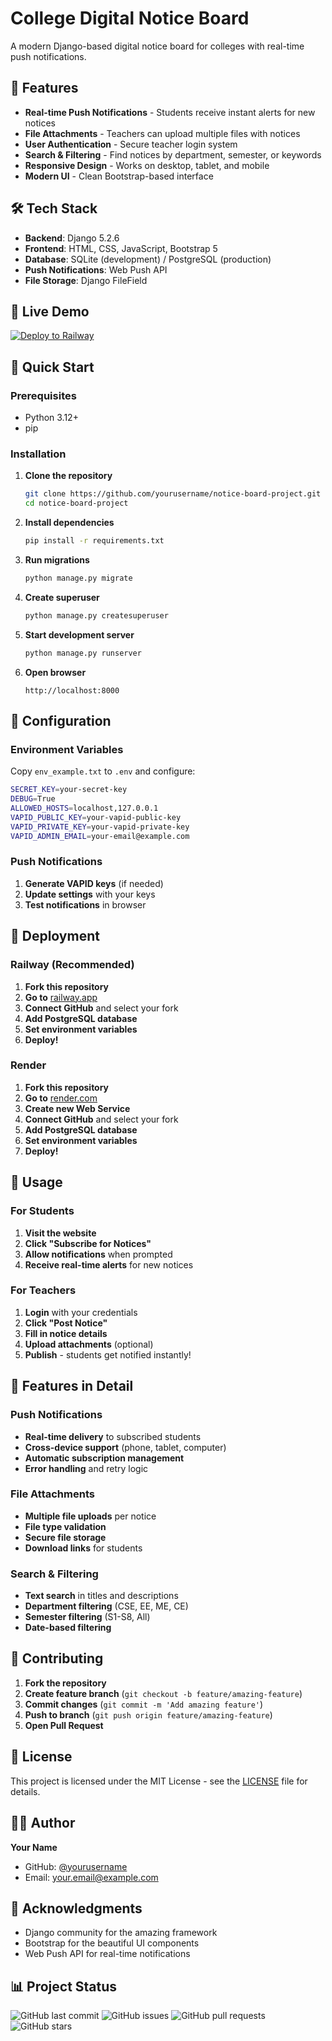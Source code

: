 # College Digital Notice Board

A modern Django-based digital notice board for colleges with real-time push notifications.

## 🚀 Features

- **Real-time Push Notifications** - Students receive instant alerts for new notices
- **File Attachments** - Teachers can upload multiple files with notices
- **User Authentication** - Secure teacher login system
- **Search & Filtering** - Find notices by department, semester, or keywords
- **Responsive Design** - Works on desktop, tablet, and mobile
- **Modern UI** - Clean Bootstrap-based interface

## 🛠️ Tech Stack

- **Backend**: Django 5.2.6
- **Frontend**: HTML, CSS, JavaScript, Bootstrap 5
- **Database**: SQLite (development) / PostgreSQL (production)
- **Push Notifications**: Web Push API
- **File Storage**: Django FileField

## 📱 Live Demo

[![Deploy to Railway](https://railway.app/button.svg)](https://railway.app/template/your-template-id)

## 🚀 Quick Start

### Prerequisites
- Python 3.12+
- pip

### Installation

1. **Clone the repository**
   ```bash
   git clone https://github.com/yourusername/notice-board-project.git
   cd notice-board-project
   ```

2. **Install dependencies**
   ```bash
   pip install -r requirements.txt
   ```

3. **Run migrations**
   ```bash
   python manage.py migrate
   ```

4. **Create superuser**
   ```bash
   python manage.py createsuperuser
   ```

5. **Start development server**
   ```bash
   python manage.py runserver
   ```

6. **Open browser**
   ```
   http://localhost:8000
   ```

## 🔧 Configuration

### Environment Variables

Copy `env_example.txt` to `.env` and configure:

```bash
SECRET_KEY=your-secret-key
DEBUG=True
ALLOWED_HOSTS=localhost,127.0.0.1
VAPID_PUBLIC_KEY=your-vapid-public-key
VAPID_PRIVATE_KEY=your-vapid-private-key
VAPID_ADMIN_EMAIL=your-email@example.com
```

### Push Notifications

1. **Generate VAPID keys** (if needed)
2. **Update settings** with your keys
3. **Test notifications** in browser

## 🚀 Deployment

### Railway (Recommended)

1. **Fork this repository**
2. **Go to** [railway.app](https://railway.app)
3. **Connect GitHub** and select your fork
4. **Add PostgreSQL database**
5. **Set environment variables**
6. **Deploy!**

### Render

1. **Fork this repository**
2. **Go to** [render.com](https://render.com)
3. **Create new Web Service**
4. **Connect GitHub** and select your fork
5. **Add PostgreSQL database**
6. **Set environment variables**
7. **Deploy!**

## 📱 Usage

### For Students
1. **Visit the website**
2. **Click "Subscribe for Notices"**
3. **Allow notifications** when prompted
4. **Receive real-time alerts** for new notices

### For Teachers
1. **Login** with your credentials
2. **Click "Post Notice"**
3. **Fill in notice details**
4. **Upload attachments** (optional)
5. **Publish** - students get notified instantly!

## 🎯 Features in Detail

### Push Notifications
- **Real-time delivery** to subscribed students
- **Cross-device support** (phone, tablet, computer)
- **Automatic subscription management**
- **Error handling** and retry logic

### File Attachments
- **Multiple file uploads** per notice
- **File type validation**
- **Secure file storage**
- **Download links** for students

### Search & Filtering
- **Text search** in titles and descriptions
- **Department filtering** (CSE, EE, ME, CE)
- **Semester filtering** (S1-S8, All)
- **Date-based filtering**

## 🤝 Contributing

1. **Fork the repository**
2. **Create feature branch** (`git checkout -b feature/amazing-feature`)
3. **Commit changes** (`git commit -m 'Add amazing feature'`)
4. **Push to branch** (`git push origin feature/amazing-feature`)
5. **Open Pull Request**

## 📄 License

This project is licensed under the MIT License - see the [LICENSE](LICENSE) file for details.

## 👨‍💻 Author

**Your Name**
- GitHub: [@yourusername](https://github.com/yourusername)
- Email: your.email@example.com

## 🙏 Acknowledgments

- Django community for the amazing framework
- Bootstrap for the beautiful UI components
- Web Push API for real-time notifications

## 📊 Project Status

![GitHub last commit](https://img.shields.io/github/last-commit/yourusername/notice-board-project)
![GitHub issues](https://img.shields.io/github/issues/yourusername/notice-board-project)
![GitHub pull requests](https://img.shields.io/github/issues-pr/yourusername/notice-board-project)
![GitHub stars](https://img.shields.io/github/stars/yourusername/notice-board-project)
